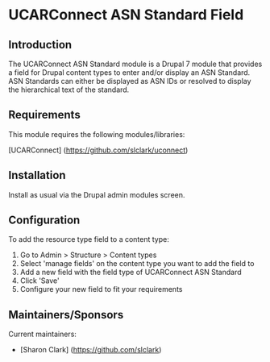 UCARConnect ASN Standard Field
===========================

## Introduction

The UCARConnect ASN Standard module is a Drupal 7 module that provides a field for Drupal content types to enter and/or display an ASN Standard. ASN Standards can either be displayed as ASN IDs or resolved to display the hierarchical text of the standard.

## Requirements

This module requires the following modules/libraries:

[UCARConnect] (https://github.com/slclark/uconnect)

## Installation

Install as usual via the Drupal admin modules screen.

## Configuration

To add the resource type field to a content type:

1. Go to Admin > Structure > Content types
2. Select 'manage fields' on the content type you want to add the field to
3. Add a new field with the field type of UCARConnect ASN Standard
4. Click 'Save'
5. Configure your new field to fit your requirements


## Maintainers/Sponsors

Current maintainers:

* [Sharon Clark] (https://github.com/slclark)

